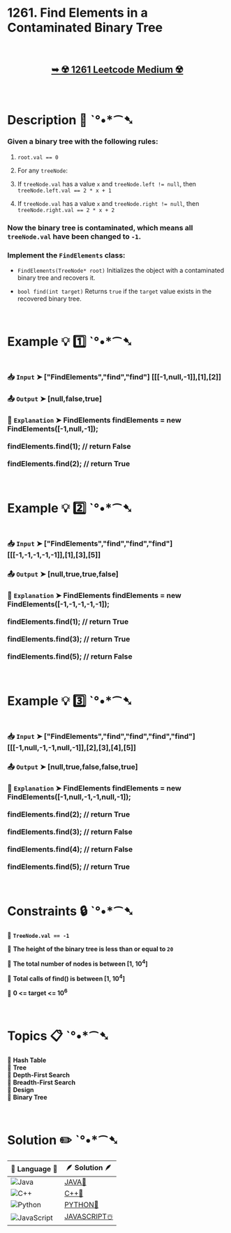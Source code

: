 # 1261. Find Elements in a Contaminated Binary Tree

</br>

<h2 align="center"> 

<a href="https://leetcode.com/problems/find-elements-in-a-contaminated-binary-tree/description/?envType=daily-question&envId=2025-02-21"><strong>➥ ☢️ 1261 Leetcode Medium ☢️ </strong></a>
</h2>

</br>

# Description 📜 ˋ°•*⁀➷

### Given a binary tree with the following rules:

1. `root.val == 0`

2. For any `treeNode`:

  1. If `treeNode.val` has a value `x` and `treeNode.left != null`, then `treeNode.left.val == 2 * x + 1`

  2. If `treeNode.val` has a value `x` and `treeNode.right != null`, then `treeNode.right.val == 2 * x + 2`

### Now the binary tree is contaminated, which means all `treeNode.val` have been changed to `-1`.

### Implement the `FindElements` class:

- `FindElements(TreeNode* root)` Initializes the object with a contaminated binary tree and recovers it.

- `bool find(int target)` Returns `true` if the `target` value exists in the recovered binary tree.

</br>

# Example 💡 1️⃣ ˋ°•*⁀➷

<img src="" width="" height=""/>

  ### 📥 `Input`  ➤ ["FindElements","find","find"]  [[[-1,null,-1]],[1],[2]]

  ### 📤 `Output`  ➤ [null,false,true]

  ### 🔦 `Explanation`  ➤ FindElements findElements = new FindElements([-1,null,-1]); </br></br>findElements.find(1); // return False </br></br>findElements.find(2); // return True 

</br>

# Example 💡 2️⃣ ˋ°•*⁀➷

<img src="" width="" height=""/>

  ### 📥 `Input` ➤ ["FindElements","find","find","find"]   [[[-1,-1,-1,-1,-1]],[1],[3],[5]]

  ### 📤 `Output`  ➤ [null,true,true,false]

  ### 🔦 `Explanation` ➤ FindElements findElements = new FindElements([-1,-1,-1,-1,-1]);</br></br> findElements.find(1); // return True</br></br> findElements.find(3); // return True</br></br> findElements.find(5); // return False

</br>

# Example 💡 3️⃣ ˋ°•*⁀➷

<img src="" width="" height=""/>

  ### 📥 `Input` ➤ ["FindElements","find","find","find","find"] [[[-1,null,-1,-1,null,-1]],[2],[3],[4],[5]]

  ### 📤 `Output`  ➤ [null,true,false,false,true]

  ### 🔦 `Explanation`  ➤ FindElements findElements = new FindElements([-1,null,-1,-1,null,-1]);</br></br>findElements.find(2); // return True</br></br>findElements.find(3); // return False</br></br>findElements.find(4); // return False</br></br>findElements.find(5); // return True

</br>

# Constraints 🔒 ˋ°•*⁀➷

🔹 **`TreeNode.val == -1`** </br>

🔹 **The height of the binary tree is less than or equal to `20`** </br>

🔹 **The total number of nodes is between [1, 10<sup>4</sup>]** </br>

🔹 **Total calls of find() is between [1, 10<sup>4</sup>]** </br>

🔹 **0 <= target <= 10<sup>6</sup>** </br>

</br>

# Topics 📋 ˋ°•*⁀➷

🔸 **Hash Table**  </br>
🔸 **Tree**  </br>
🔸 **Depth-First Search**  </br>
🔸 **Breadth-First Search**  </br>
🔸 **Design**  </br>
🔸 **Binary Tree**  </br>

</br>

# Solution ✏️ ˋ°•*⁀➷

| 📒 Language 📒  | 🪶 Solution 🪶 |
| ------------- | ------------- |
|  ![Java](https://img.shields.io/badge/java-%23ED8B00.svg?style=for-the-badge&logo=openjdk&logoColor=white)  | [JAVA🍁]() |
|  ![C++](https://img.shields.io/badge/c++-%2300599C.svg?style=for-the-badge&logo=c%2B%2B&logoColor=white)  | [C++🎲]()  |
|  ![Python](https://img.shields.io/badge/python-3670A0?style=for-the-badge&logo=python&logoColor=ffdd54)    | [PYTHON🍰]() |
| ![JavaScript](https://img.shields.io/badge/javascript-%23323330.svg?style=for-the-badge&logo=javascript&logoColor=%23F7DF1E)   | [JAVASCRIPT☃️]() |
